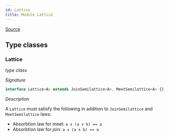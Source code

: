 ```yaml
---
id: Lattice
title: Module Lattice
---
```


[Source](https://github.com/gcanti/fp-ts/blob/master/src/Lattice.ts)

## Type classes

### Lattice

_type class_

_Signature_

```ts
interface Lattice<A> extends JoinSemilattice<A>, MeetSemilattice<A> {}
```

_Description_

A `Lattice` must satisfy the following in addition to `JoinSemilattice` and `MeetSemilattice` laws:

* Absorbtion law for meet: `a ∧ (a ∨ b) == a`
* Absorbtion law for join: `a ∨ (a ∧ b) == a`
